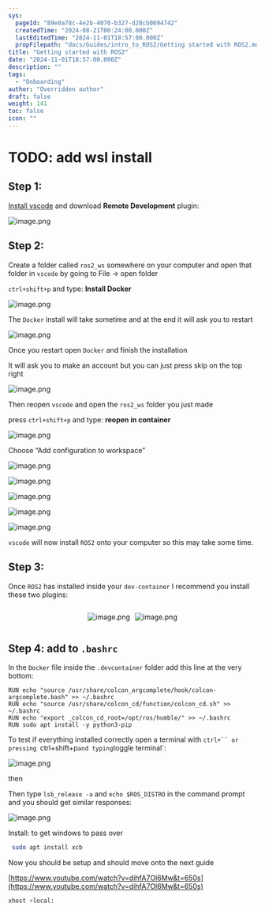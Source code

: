 ```yaml
---
sys:
  pageId: "89e0a78c-4e2b-4070-b327-d28cb0694742"
  createdTime: "2024-08-21T00:24:00.000Z"
  lastEditedTime: "2024-11-01T18:57:00.000Z"
  propFilepath: "docs/Guides/intro_to_ROS2/Getting started with ROS2.md"
title: "Getting started with ROS2"
date: "2024-11-01T18:57:00.000Z"
description: ""
tags:
  - "Onboarding"
author: "Overridden author"
draft: false
weight: 141
toc: false
icon: ""
---
```


# TODO: add wsl install

## Step 1:

[Install vscode](https://code.visualstudio.com/download) and download **Remote Development** plugin:

![image.png](https://prod-files-secure.s3.us-west-2.amazonaws.com/d518164a-d88e-44d1-a4ee-3adb3bd8bce0/efb52993-1881-4a40-b95e-6f020334f022/image.png?X-Amz-Algorithm=AWS4-HMAC-SHA256&X-Amz-Content-Sha256=UNSIGNED-PAYLOAD&X-Amz-Credential=ASIAZI2LB4667LB4RC5D%2F20250215%2Fus-west-2%2Fs3%2Faws4_request&X-Amz-Date=20250215T170157Z&X-Amz-Expires=3600&X-Amz-Security-Token=IQoJb3JpZ2luX2VjEB8aCXVzLXdlc3QtMiJHMEUCIHnN%2FpZGS4bIgi7Y6p%2FOeyS2kVFAZajNcaWjMijU9EJmAiEAvoF4fj7rFV7syAgdp0hYDp5LKucHzf%2BWQurYTV84YC8q%2FwMIRxAAGgw2Mzc0MjMxODM4MDUiDH7bs4ATX7oGrhfS5SrcA1b6lMZnWPdATTCEhxgP2sDeyZltmEb3cEzZmUTwCoPmqL%2B6%2BGhrpaCkZAO8OBiJQ3qUwaQQuZCt9hvP%2Bd14tktTWFnoVz5wAt6auhUkhfKWGXreIRL43adZQj%2B0R0ERfVb0tyC02xg%2FZ0ZBfJp0Z%2Frn9efLxm6zAiMp4aL9dlWbXbNztxf%2B0%2BPnYwUUliFLmwX55VOQhI4fGpsUNSCP5w%2BHTX1ZfwtJgKYYoJq%2BmivMai%2Bope37ok8LAaTbV7iXHWq8laFmXWla0MvjHpNbwoYGWqW40Z%2FPpNnwxPSZRw1Ri8uAdVqukVgIPRvSYqwJFA4JlQAv5enazdGH8uFK6QGwYGKjS1M4S25mkls%2B%2BvRMKGwvxPLus06L2M3PfCF2YsL39bwkix63CsqMlsUz5Rr3UcGAMBSDMAd1RsgHkzO9z9Bs4gOODoTw1%2FD25NPA2k%2Fi7NmdeqZUpdfHClE7v9uRj9GcPSlWyjIVBldNcwAtqcAR7hRan%2B8zvPDJb37bBunULKsJGm88ZuXiVQPqldWzagrSxkKgcBo1T2WLQKNcd6jyHrVu4Jy%2BPQ7KHvnd%2FK3ALhZm6jWRR2ccdtCRgIH4dNXx7p4PgoKl2gAL0IbZZmHWWBuzWLe5GsHvMPDFwr0GOqUB5h%2FZ92NQqw9QzMkYaDlQJ3f2D5vqlmYiDIB1yGOmSO3e%2Fed8%2BWJW3nhgEpFfiDiTeL1wEF8M8J1QbRTxcx6ta458znBUeIvMl%2FCYz7x1FOklGgUZ0AdC%2Fz8zsD59oUng3E2g3xysHjlIQajoG6rkXCe313AMbDKmm%2BFOJDvHhH2AYDwKruOkBk1Y%2FxfRRCA%2Fc7rmvsfA2wAwvFvHPhglML0P4lgz&X-Amz-Signature=9dd865613b1d480894287a828975a40c07d01ddce5710acc61a9da5147d31ed0&X-Amz-SignedHeaders=host&x-id=GetObject)

## Step 2:

Create a folder called `ros2_ws` somewhere on your computer and open that folder in `vscode` by going to File → open folder 

`ctrl+shift+p` and type: **Install Docker**

![image.png](https://prod-files-secure.s3.us-west-2.amazonaws.com/d518164a-d88e-44d1-a4ee-3adb3bd8bce0/2269dc0e-1cd5-47ff-bceb-c04ad9b2eab0/image.png?X-Amz-Algorithm=AWS4-HMAC-SHA256&X-Amz-Content-Sha256=UNSIGNED-PAYLOAD&X-Amz-Credential=ASIAZI2LB4667LB4RC5D%2F20250215%2Fus-west-2%2Fs3%2Faws4_request&X-Amz-Date=20250215T170157Z&X-Amz-Expires=3600&X-Amz-Security-Token=IQoJb3JpZ2luX2VjEB8aCXVzLXdlc3QtMiJHMEUCIHnN%2FpZGS4bIgi7Y6p%2FOeyS2kVFAZajNcaWjMijU9EJmAiEAvoF4fj7rFV7syAgdp0hYDp5LKucHzf%2BWQurYTV84YC8q%2FwMIRxAAGgw2Mzc0MjMxODM4MDUiDH7bs4ATX7oGrhfS5SrcA1b6lMZnWPdATTCEhxgP2sDeyZltmEb3cEzZmUTwCoPmqL%2B6%2BGhrpaCkZAO8OBiJQ3qUwaQQuZCt9hvP%2Bd14tktTWFnoVz5wAt6auhUkhfKWGXreIRL43adZQj%2B0R0ERfVb0tyC02xg%2FZ0ZBfJp0Z%2Frn9efLxm6zAiMp4aL9dlWbXbNztxf%2B0%2BPnYwUUliFLmwX55VOQhI4fGpsUNSCP5w%2BHTX1ZfwtJgKYYoJq%2BmivMai%2Bope37ok8LAaTbV7iXHWq8laFmXWla0MvjHpNbwoYGWqW40Z%2FPpNnwxPSZRw1Ri8uAdVqukVgIPRvSYqwJFA4JlQAv5enazdGH8uFK6QGwYGKjS1M4S25mkls%2B%2BvRMKGwvxPLus06L2M3PfCF2YsL39bwkix63CsqMlsUz5Rr3UcGAMBSDMAd1RsgHkzO9z9Bs4gOODoTw1%2FD25NPA2k%2Fi7NmdeqZUpdfHClE7v9uRj9GcPSlWyjIVBldNcwAtqcAR7hRan%2B8zvPDJb37bBunULKsJGm88ZuXiVQPqldWzagrSxkKgcBo1T2WLQKNcd6jyHrVu4Jy%2BPQ7KHvnd%2FK3ALhZm6jWRR2ccdtCRgIH4dNXx7p4PgoKl2gAL0IbZZmHWWBuzWLe5GsHvMPDFwr0GOqUB5h%2FZ92NQqw9QzMkYaDlQJ3f2D5vqlmYiDIB1yGOmSO3e%2Fed8%2BWJW3nhgEpFfiDiTeL1wEF8M8J1QbRTxcx6ta458znBUeIvMl%2FCYz7x1FOklGgUZ0AdC%2Fz8zsD59oUng3E2g3xysHjlIQajoG6rkXCe313AMbDKmm%2BFOJDvHhH2AYDwKruOkBk1Y%2FxfRRCA%2Fc7rmvsfA2wAwvFvHPhglML0P4lgz&X-Amz-Signature=d5ffd8b15dae1d552eb0626758135467af4469e1d9d40db212453b1284a928aa&X-Amz-SignedHeaders=host&x-id=GetObject)

The `Docker` install will take sometime and at the end it will ask you to restart

![image.png](https://prod-files-secure.s3.us-west-2.amazonaws.com/d518164a-d88e-44d1-a4ee-3adb3bd8bce0/ed233f78-be33-4b1f-b89c-9c346c0e961e/image.png?X-Amz-Algorithm=AWS4-HMAC-SHA256&X-Amz-Content-Sha256=UNSIGNED-PAYLOAD&X-Amz-Credential=ASIAZI2LB4667LB4RC5D%2F20250215%2Fus-west-2%2Fs3%2Faws4_request&X-Amz-Date=20250215T170157Z&X-Amz-Expires=3600&X-Amz-Security-Token=IQoJb3JpZ2luX2VjEB8aCXVzLXdlc3QtMiJHMEUCIHnN%2FpZGS4bIgi7Y6p%2FOeyS2kVFAZajNcaWjMijU9EJmAiEAvoF4fj7rFV7syAgdp0hYDp5LKucHzf%2BWQurYTV84YC8q%2FwMIRxAAGgw2Mzc0MjMxODM4MDUiDH7bs4ATX7oGrhfS5SrcA1b6lMZnWPdATTCEhxgP2sDeyZltmEb3cEzZmUTwCoPmqL%2B6%2BGhrpaCkZAO8OBiJQ3qUwaQQuZCt9hvP%2Bd14tktTWFnoVz5wAt6auhUkhfKWGXreIRL43adZQj%2B0R0ERfVb0tyC02xg%2FZ0ZBfJp0Z%2Frn9efLxm6zAiMp4aL9dlWbXbNztxf%2B0%2BPnYwUUliFLmwX55VOQhI4fGpsUNSCP5w%2BHTX1ZfwtJgKYYoJq%2BmivMai%2Bope37ok8LAaTbV7iXHWq8laFmXWla0MvjHpNbwoYGWqW40Z%2FPpNnwxPSZRw1Ri8uAdVqukVgIPRvSYqwJFA4JlQAv5enazdGH8uFK6QGwYGKjS1M4S25mkls%2B%2BvRMKGwvxPLus06L2M3PfCF2YsL39bwkix63CsqMlsUz5Rr3UcGAMBSDMAd1RsgHkzO9z9Bs4gOODoTw1%2FD25NPA2k%2Fi7NmdeqZUpdfHClE7v9uRj9GcPSlWyjIVBldNcwAtqcAR7hRan%2B8zvPDJb37bBunULKsJGm88ZuXiVQPqldWzagrSxkKgcBo1T2WLQKNcd6jyHrVu4Jy%2BPQ7KHvnd%2FK3ALhZm6jWRR2ccdtCRgIH4dNXx7p4PgoKl2gAL0IbZZmHWWBuzWLe5GsHvMPDFwr0GOqUB5h%2FZ92NQqw9QzMkYaDlQJ3f2D5vqlmYiDIB1yGOmSO3e%2Fed8%2BWJW3nhgEpFfiDiTeL1wEF8M8J1QbRTxcx6ta458znBUeIvMl%2FCYz7x1FOklGgUZ0AdC%2Fz8zsD59oUng3E2g3xysHjlIQajoG6rkXCe313AMbDKmm%2BFOJDvHhH2AYDwKruOkBk1Y%2FxfRRCA%2Fc7rmvsfA2wAwvFvHPhglML0P4lgz&X-Amz-Signature=d3edc9ddcd460788e85b4f5153607e54ca21bc1fedbd91d33b63b0a3ce27a6a5&X-Amz-SignedHeaders=host&x-id=GetObject)

Once you restart open `Docker` and finish the installation

It will ask you to make an account but you can just press skip on the top right

![image.png](https://prod-files-secure.s3.us-west-2.amazonaws.com/d518164a-d88e-44d1-a4ee-3adb3bd8bce0/21010ad9-1659-4fd9-9f59-9932a09b2a3d/image.png?X-Amz-Algorithm=AWS4-HMAC-SHA256&X-Amz-Content-Sha256=UNSIGNED-PAYLOAD&X-Amz-Credential=ASIAZI2LB4667LB4RC5D%2F20250215%2Fus-west-2%2Fs3%2Faws4_request&X-Amz-Date=20250215T170157Z&X-Amz-Expires=3600&X-Amz-Security-Token=IQoJb3JpZ2luX2VjEB8aCXVzLXdlc3QtMiJHMEUCIHnN%2FpZGS4bIgi7Y6p%2FOeyS2kVFAZajNcaWjMijU9EJmAiEAvoF4fj7rFV7syAgdp0hYDp5LKucHzf%2BWQurYTV84YC8q%2FwMIRxAAGgw2Mzc0MjMxODM4MDUiDH7bs4ATX7oGrhfS5SrcA1b6lMZnWPdATTCEhxgP2sDeyZltmEb3cEzZmUTwCoPmqL%2B6%2BGhrpaCkZAO8OBiJQ3qUwaQQuZCt9hvP%2Bd14tktTWFnoVz5wAt6auhUkhfKWGXreIRL43adZQj%2B0R0ERfVb0tyC02xg%2FZ0ZBfJp0Z%2Frn9efLxm6zAiMp4aL9dlWbXbNztxf%2B0%2BPnYwUUliFLmwX55VOQhI4fGpsUNSCP5w%2BHTX1ZfwtJgKYYoJq%2BmivMai%2Bope37ok8LAaTbV7iXHWq8laFmXWla0MvjHpNbwoYGWqW40Z%2FPpNnwxPSZRw1Ri8uAdVqukVgIPRvSYqwJFA4JlQAv5enazdGH8uFK6QGwYGKjS1M4S25mkls%2B%2BvRMKGwvxPLus06L2M3PfCF2YsL39bwkix63CsqMlsUz5Rr3UcGAMBSDMAd1RsgHkzO9z9Bs4gOODoTw1%2FD25NPA2k%2Fi7NmdeqZUpdfHClE7v9uRj9GcPSlWyjIVBldNcwAtqcAR7hRan%2B8zvPDJb37bBunULKsJGm88ZuXiVQPqldWzagrSxkKgcBo1T2WLQKNcd6jyHrVu4Jy%2BPQ7KHvnd%2FK3ALhZm6jWRR2ccdtCRgIH4dNXx7p4PgoKl2gAL0IbZZmHWWBuzWLe5GsHvMPDFwr0GOqUB5h%2FZ92NQqw9QzMkYaDlQJ3f2D5vqlmYiDIB1yGOmSO3e%2Fed8%2BWJW3nhgEpFfiDiTeL1wEF8M8J1QbRTxcx6ta458znBUeIvMl%2FCYz7x1FOklGgUZ0AdC%2Fz8zsD59oUng3E2g3xysHjlIQajoG6rkXCe313AMbDKmm%2BFOJDvHhH2AYDwKruOkBk1Y%2FxfRRCA%2Fc7rmvsfA2wAwvFvHPhglML0P4lgz&X-Amz-Signature=cbb1a906e073690e6b4792aa2e0e66d20e5f9bf33c3f9a4d85b26e79a5c15fd2&X-Amz-SignedHeaders=host&x-id=GetObject)

Then reopen `vscode` and open the `ros2_ws` folder you just made

press `ctrl+shift+p` and type: **reopen in container**

![image.png](https://prod-files-secure.s3.us-west-2.amazonaws.com/d518164a-d88e-44d1-a4ee-3adb3bd8bce0/4e93b8c2-41ad-488c-8095-c74205196118/image.png?X-Amz-Algorithm=AWS4-HMAC-SHA256&X-Amz-Content-Sha256=UNSIGNED-PAYLOAD&X-Amz-Credential=ASIAZI2LB4667LB4RC5D%2F20250215%2Fus-west-2%2Fs3%2Faws4_request&X-Amz-Date=20250215T170157Z&X-Amz-Expires=3600&X-Amz-Security-Token=IQoJb3JpZ2luX2VjEB8aCXVzLXdlc3QtMiJHMEUCIHnN%2FpZGS4bIgi7Y6p%2FOeyS2kVFAZajNcaWjMijU9EJmAiEAvoF4fj7rFV7syAgdp0hYDp5LKucHzf%2BWQurYTV84YC8q%2FwMIRxAAGgw2Mzc0MjMxODM4MDUiDH7bs4ATX7oGrhfS5SrcA1b6lMZnWPdATTCEhxgP2sDeyZltmEb3cEzZmUTwCoPmqL%2B6%2BGhrpaCkZAO8OBiJQ3qUwaQQuZCt9hvP%2Bd14tktTWFnoVz5wAt6auhUkhfKWGXreIRL43adZQj%2B0R0ERfVb0tyC02xg%2FZ0ZBfJp0Z%2Frn9efLxm6zAiMp4aL9dlWbXbNztxf%2B0%2BPnYwUUliFLmwX55VOQhI4fGpsUNSCP5w%2BHTX1ZfwtJgKYYoJq%2BmivMai%2Bope37ok8LAaTbV7iXHWq8laFmXWla0MvjHpNbwoYGWqW40Z%2FPpNnwxPSZRw1Ri8uAdVqukVgIPRvSYqwJFA4JlQAv5enazdGH8uFK6QGwYGKjS1M4S25mkls%2B%2BvRMKGwvxPLus06L2M3PfCF2YsL39bwkix63CsqMlsUz5Rr3UcGAMBSDMAd1RsgHkzO9z9Bs4gOODoTw1%2FD25NPA2k%2Fi7NmdeqZUpdfHClE7v9uRj9GcPSlWyjIVBldNcwAtqcAR7hRan%2B8zvPDJb37bBunULKsJGm88ZuXiVQPqldWzagrSxkKgcBo1T2WLQKNcd6jyHrVu4Jy%2BPQ7KHvnd%2FK3ALhZm6jWRR2ccdtCRgIH4dNXx7p4PgoKl2gAL0IbZZmHWWBuzWLe5GsHvMPDFwr0GOqUB5h%2FZ92NQqw9QzMkYaDlQJ3f2D5vqlmYiDIB1yGOmSO3e%2Fed8%2BWJW3nhgEpFfiDiTeL1wEF8M8J1QbRTxcx6ta458znBUeIvMl%2FCYz7x1FOklGgUZ0AdC%2Fz8zsD59oUng3E2g3xysHjlIQajoG6rkXCe313AMbDKmm%2BFOJDvHhH2AYDwKruOkBk1Y%2FxfRRCA%2Fc7rmvsfA2wAwvFvHPhglML0P4lgz&X-Amz-Signature=9bc6711ccc57c879d99d644937c968f20c04aa2d8fb948e0c31c3d0f83062604&X-Amz-SignedHeaders=host&x-id=GetObject)

Choose “Add configuration to workspace”

![image.png](https://prod-files-secure.s3.us-west-2.amazonaws.com/d518164a-d88e-44d1-a4ee-3adb3bd8bce0/9560b282-5060-4989-ba37-97e7b2c22476/image.png?X-Amz-Algorithm=AWS4-HMAC-SHA256&X-Amz-Content-Sha256=UNSIGNED-PAYLOAD&X-Amz-Credential=ASIAZI2LB4667LB4RC5D%2F20250215%2Fus-west-2%2Fs3%2Faws4_request&X-Amz-Date=20250215T170157Z&X-Amz-Expires=3600&X-Amz-Security-Token=IQoJb3JpZ2luX2VjEB8aCXVzLXdlc3QtMiJHMEUCIHnN%2FpZGS4bIgi7Y6p%2FOeyS2kVFAZajNcaWjMijU9EJmAiEAvoF4fj7rFV7syAgdp0hYDp5LKucHzf%2BWQurYTV84YC8q%2FwMIRxAAGgw2Mzc0MjMxODM4MDUiDH7bs4ATX7oGrhfS5SrcA1b6lMZnWPdATTCEhxgP2sDeyZltmEb3cEzZmUTwCoPmqL%2B6%2BGhrpaCkZAO8OBiJQ3qUwaQQuZCt9hvP%2Bd14tktTWFnoVz5wAt6auhUkhfKWGXreIRL43adZQj%2B0R0ERfVb0tyC02xg%2FZ0ZBfJp0Z%2Frn9efLxm6zAiMp4aL9dlWbXbNztxf%2B0%2BPnYwUUliFLmwX55VOQhI4fGpsUNSCP5w%2BHTX1ZfwtJgKYYoJq%2BmivMai%2Bope37ok8LAaTbV7iXHWq8laFmXWla0MvjHpNbwoYGWqW40Z%2FPpNnwxPSZRw1Ri8uAdVqukVgIPRvSYqwJFA4JlQAv5enazdGH8uFK6QGwYGKjS1M4S25mkls%2B%2BvRMKGwvxPLus06L2M3PfCF2YsL39bwkix63CsqMlsUz5Rr3UcGAMBSDMAd1RsgHkzO9z9Bs4gOODoTw1%2FD25NPA2k%2Fi7NmdeqZUpdfHClE7v9uRj9GcPSlWyjIVBldNcwAtqcAR7hRan%2B8zvPDJb37bBunULKsJGm88ZuXiVQPqldWzagrSxkKgcBo1T2WLQKNcd6jyHrVu4Jy%2BPQ7KHvnd%2FK3ALhZm6jWRR2ccdtCRgIH4dNXx7p4PgoKl2gAL0IbZZmHWWBuzWLe5GsHvMPDFwr0GOqUB5h%2FZ92NQqw9QzMkYaDlQJ3f2D5vqlmYiDIB1yGOmSO3e%2Fed8%2BWJW3nhgEpFfiDiTeL1wEF8M8J1QbRTxcx6ta458znBUeIvMl%2FCYz7x1FOklGgUZ0AdC%2Fz8zsD59oUng3E2g3xysHjlIQajoG6rkXCe313AMbDKmm%2BFOJDvHhH2AYDwKruOkBk1Y%2FxfRRCA%2Fc7rmvsfA2wAwvFvHPhglML0P4lgz&X-Amz-Signature=6fca6e69b3c37d61b4911939be5df53167ce4854bd981c6b9fc03b8aed9b2652&X-Amz-SignedHeaders=host&x-id=GetObject)

![image.png](https://prod-files-secure.s3.us-west-2.amazonaws.com/d518164a-d88e-44d1-a4ee-3adb3bd8bce0/2ee63f81-886b-48e8-a553-dc6e5eac99e4/image.png?X-Amz-Algorithm=AWS4-HMAC-SHA256&X-Amz-Content-Sha256=UNSIGNED-PAYLOAD&X-Amz-Credential=ASIAZI2LB4667LB4RC5D%2F20250215%2Fus-west-2%2Fs3%2Faws4_request&X-Amz-Date=20250215T170157Z&X-Amz-Expires=3600&X-Amz-Security-Token=IQoJb3JpZ2luX2VjEB8aCXVzLXdlc3QtMiJHMEUCIHnN%2FpZGS4bIgi7Y6p%2FOeyS2kVFAZajNcaWjMijU9EJmAiEAvoF4fj7rFV7syAgdp0hYDp5LKucHzf%2BWQurYTV84YC8q%2FwMIRxAAGgw2Mzc0MjMxODM4MDUiDH7bs4ATX7oGrhfS5SrcA1b6lMZnWPdATTCEhxgP2sDeyZltmEb3cEzZmUTwCoPmqL%2B6%2BGhrpaCkZAO8OBiJQ3qUwaQQuZCt9hvP%2Bd14tktTWFnoVz5wAt6auhUkhfKWGXreIRL43adZQj%2B0R0ERfVb0tyC02xg%2FZ0ZBfJp0Z%2Frn9efLxm6zAiMp4aL9dlWbXbNztxf%2B0%2BPnYwUUliFLmwX55VOQhI4fGpsUNSCP5w%2BHTX1ZfwtJgKYYoJq%2BmivMai%2Bope37ok8LAaTbV7iXHWq8laFmXWla0MvjHpNbwoYGWqW40Z%2FPpNnwxPSZRw1Ri8uAdVqukVgIPRvSYqwJFA4JlQAv5enazdGH8uFK6QGwYGKjS1M4S25mkls%2B%2BvRMKGwvxPLus06L2M3PfCF2YsL39bwkix63CsqMlsUz5Rr3UcGAMBSDMAd1RsgHkzO9z9Bs4gOODoTw1%2FD25NPA2k%2Fi7NmdeqZUpdfHClE7v9uRj9GcPSlWyjIVBldNcwAtqcAR7hRan%2B8zvPDJb37bBunULKsJGm88ZuXiVQPqldWzagrSxkKgcBo1T2WLQKNcd6jyHrVu4Jy%2BPQ7KHvnd%2FK3ALhZm6jWRR2ccdtCRgIH4dNXx7p4PgoKl2gAL0IbZZmHWWBuzWLe5GsHvMPDFwr0GOqUB5h%2FZ92NQqw9QzMkYaDlQJ3f2D5vqlmYiDIB1yGOmSO3e%2Fed8%2BWJW3nhgEpFfiDiTeL1wEF8M8J1QbRTxcx6ta458znBUeIvMl%2FCYz7x1FOklGgUZ0AdC%2Fz8zsD59oUng3E2g3xysHjlIQajoG6rkXCe313AMbDKmm%2BFOJDvHhH2AYDwKruOkBk1Y%2FxfRRCA%2Fc7rmvsfA2wAwvFvHPhglML0P4lgz&X-Amz-Signature=f13e2f651ac646ea60437d0469a20f9994f17bb79a91fe96f8251c15ee8399ae&X-Amz-SignedHeaders=host&x-id=GetObject)

![image.png](https://prod-files-secure.s3.us-west-2.amazonaws.com/d518164a-d88e-44d1-a4ee-3adb3bd8bce0/ae1580b2-b048-407e-aed9-b584224a7a04/image.png?X-Amz-Algorithm=AWS4-HMAC-SHA256&X-Amz-Content-Sha256=UNSIGNED-PAYLOAD&X-Amz-Credential=ASIAZI2LB4667LB4RC5D%2F20250215%2Fus-west-2%2Fs3%2Faws4_request&X-Amz-Date=20250215T170157Z&X-Amz-Expires=3600&X-Amz-Security-Token=IQoJb3JpZ2luX2VjEB8aCXVzLXdlc3QtMiJHMEUCIHnN%2FpZGS4bIgi7Y6p%2FOeyS2kVFAZajNcaWjMijU9EJmAiEAvoF4fj7rFV7syAgdp0hYDp5LKucHzf%2BWQurYTV84YC8q%2FwMIRxAAGgw2Mzc0MjMxODM4MDUiDH7bs4ATX7oGrhfS5SrcA1b6lMZnWPdATTCEhxgP2sDeyZltmEb3cEzZmUTwCoPmqL%2B6%2BGhrpaCkZAO8OBiJQ3qUwaQQuZCt9hvP%2Bd14tktTWFnoVz5wAt6auhUkhfKWGXreIRL43adZQj%2B0R0ERfVb0tyC02xg%2FZ0ZBfJp0Z%2Frn9efLxm6zAiMp4aL9dlWbXbNztxf%2B0%2BPnYwUUliFLmwX55VOQhI4fGpsUNSCP5w%2BHTX1ZfwtJgKYYoJq%2BmivMai%2Bope37ok8LAaTbV7iXHWq8laFmXWla0MvjHpNbwoYGWqW40Z%2FPpNnwxPSZRw1Ri8uAdVqukVgIPRvSYqwJFA4JlQAv5enazdGH8uFK6QGwYGKjS1M4S25mkls%2B%2BvRMKGwvxPLus06L2M3PfCF2YsL39bwkix63CsqMlsUz5Rr3UcGAMBSDMAd1RsgHkzO9z9Bs4gOODoTw1%2FD25NPA2k%2Fi7NmdeqZUpdfHClE7v9uRj9GcPSlWyjIVBldNcwAtqcAR7hRan%2B8zvPDJb37bBunULKsJGm88ZuXiVQPqldWzagrSxkKgcBo1T2WLQKNcd6jyHrVu4Jy%2BPQ7KHvnd%2FK3ALhZm6jWRR2ccdtCRgIH4dNXx7p4PgoKl2gAL0IbZZmHWWBuzWLe5GsHvMPDFwr0GOqUB5h%2FZ92NQqw9QzMkYaDlQJ3f2D5vqlmYiDIB1yGOmSO3e%2Fed8%2BWJW3nhgEpFfiDiTeL1wEF8M8J1QbRTxcx6ta458znBUeIvMl%2FCYz7x1FOklGgUZ0AdC%2Fz8zsD59oUng3E2g3xysHjlIQajoG6rkXCe313AMbDKmm%2BFOJDvHhH2AYDwKruOkBk1Y%2FxfRRCA%2Fc7rmvsfA2wAwvFvHPhglML0P4lgz&X-Amz-Signature=5eaebd9e05b66b541917275082dc1a3c1267e7bfacf5f7269171f8e32284e02e&X-Amz-SignedHeaders=host&x-id=GetObject)

![image.png](https://prod-files-secure.s3.us-west-2.amazonaws.com/d518164a-d88e-44d1-a4ee-3adb3bd8bce0/53255b28-f75e-430f-b9e3-c0ac8577e42b/image.png?X-Amz-Algorithm=AWS4-HMAC-SHA256&X-Amz-Content-Sha256=UNSIGNED-PAYLOAD&X-Amz-Credential=ASIAZI2LB4667LB4RC5D%2F20250215%2Fus-west-2%2Fs3%2Faws4_request&X-Amz-Date=20250215T170157Z&X-Amz-Expires=3600&X-Amz-Security-Token=IQoJb3JpZ2luX2VjEB8aCXVzLXdlc3QtMiJHMEUCIHnN%2FpZGS4bIgi7Y6p%2FOeyS2kVFAZajNcaWjMijU9EJmAiEAvoF4fj7rFV7syAgdp0hYDp5LKucHzf%2BWQurYTV84YC8q%2FwMIRxAAGgw2Mzc0MjMxODM4MDUiDH7bs4ATX7oGrhfS5SrcA1b6lMZnWPdATTCEhxgP2sDeyZltmEb3cEzZmUTwCoPmqL%2B6%2BGhrpaCkZAO8OBiJQ3qUwaQQuZCt9hvP%2Bd14tktTWFnoVz5wAt6auhUkhfKWGXreIRL43adZQj%2B0R0ERfVb0tyC02xg%2FZ0ZBfJp0Z%2Frn9efLxm6zAiMp4aL9dlWbXbNztxf%2B0%2BPnYwUUliFLmwX55VOQhI4fGpsUNSCP5w%2BHTX1ZfwtJgKYYoJq%2BmivMai%2Bope37ok8LAaTbV7iXHWq8laFmXWla0MvjHpNbwoYGWqW40Z%2FPpNnwxPSZRw1Ri8uAdVqukVgIPRvSYqwJFA4JlQAv5enazdGH8uFK6QGwYGKjS1M4S25mkls%2B%2BvRMKGwvxPLus06L2M3PfCF2YsL39bwkix63CsqMlsUz5Rr3UcGAMBSDMAd1RsgHkzO9z9Bs4gOODoTw1%2FD25NPA2k%2Fi7NmdeqZUpdfHClE7v9uRj9GcPSlWyjIVBldNcwAtqcAR7hRan%2B8zvPDJb37bBunULKsJGm88ZuXiVQPqldWzagrSxkKgcBo1T2WLQKNcd6jyHrVu4Jy%2BPQ7KHvnd%2FK3ALhZm6jWRR2ccdtCRgIH4dNXx7p4PgoKl2gAL0IbZZmHWWBuzWLe5GsHvMPDFwr0GOqUB5h%2FZ92NQqw9QzMkYaDlQJ3f2D5vqlmYiDIB1yGOmSO3e%2Fed8%2BWJW3nhgEpFfiDiTeL1wEF8M8J1QbRTxcx6ta458znBUeIvMl%2FCYz7x1FOklGgUZ0AdC%2Fz8zsD59oUng3E2g3xysHjlIQajoG6rkXCe313AMbDKmm%2BFOJDvHhH2AYDwKruOkBk1Y%2FxfRRCA%2Fc7rmvsfA2wAwvFvHPhglML0P4lgz&X-Amz-Signature=cb5c1476a29b702fb13d4af5868a4fc13d954be3198e49ecacf70cf305767f44&X-Amz-SignedHeaders=host&x-id=GetObject)

![image.png](https://prod-files-secure.s3.us-west-2.amazonaws.com/d518164a-d88e-44d1-a4ee-3adb3bd8bce0/7c562767-5af9-4ffb-97d1-327bcdf4ee00/image.png?X-Amz-Algorithm=AWS4-HMAC-SHA256&X-Amz-Content-Sha256=UNSIGNED-PAYLOAD&X-Amz-Credential=ASIAZI2LB4667LB4RC5D%2F20250215%2Fus-west-2%2Fs3%2Faws4_request&X-Amz-Date=20250215T170157Z&X-Amz-Expires=3600&X-Amz-Security-Token=IQoJb3JpZ2luX2VjEB8aCXVzLXdlc3QtMiJHMEUCIHnN%2FpZGS4bIgi7Y6p%2FOeyS2kVFAZajNcaWjMijU9EJmAiEAvoF4fj7rFV7syAgdp0hYDp5LKucHzf%2BWQurYTV84YC8q%2FwMIRxAAGgw2Mzc0MjMxODM4MDUiDH7bs4ATX7oGrhfS5SrcA1b6lMZnWPdATTCEhxgP2sDeyZltmEb3cEzZmUTwCoPmqL%2B6%2BGhrpaCkZAO8OBiJQ3qUwaQQuZCt9hvP%2Bd14tktTWFnoVz5wAt6auhUkhfKWGXreIRL43adZQj%2B0R0ERfVb0tyC02xg%2FZ0ZBfJp0Z%2Frn9efLxm6zAiMp4aL9dlWbXbNztxf%2B0%2BPnYwUUliFLmwX55VOQhI4fGpsUNSCP5w%2BHTX1ZfwtJgKYYoJq%2BmivMai%2Bope37ok8LAaTbV7iXHWq8laFmXWla0MvjHpNbwoYGWqW40Z%2FPpNnwxPSZRw1Ri8uAdVqukVgIPRvSYqwJFA4JlQAv5enazdGH8uFK6QGwYGKjS1M4S25mkls%2B%2BvRMKGwvxPLus06L2M3PfCF2YsL39bwkix63CsqMlsUz5Rr3UcGAMBSDMAd1RsgHkzO9z9Bs4gOODoTw1%2FD25NPA2k%2Fi7NmdeqZUpdfHClE7v9uRj9GcPSlWyjIVBldNcwAtqcAR7hRan%2B8zvPDJb37bBunULKsJGm88ZuXiVQPqldWzagrSxkKgcBo1T2WLQKNcd6jyHrVu4Jy%2BPQ7KHvnd%2FK3ALhZm6jWRR2ccdtCRgIH4dNXx7p4PgoKl2gAL0IbZZmHWWBuzWLe5GsHvMPDFwr0GOqUB5h%2FZ92NQqw9QzMkYaDlQJ3f2D5vqlmYiDIB1yGOmSO3e%2Fed8%2BWJW3nhgEpFfiDiTeL1wEF8M8J1QbRTxcx6ta458znBUeIvMl%2FCYz7x1FOklGgUZ0AdC%2Fz8zsD59oUng3E2g3xysHjlIQajoG6rkXCe313AMbDKmm%2BFOJDvHhH2AYDwKruOkBk1Y%2FxfRRCA%2Fc7rmvsfA2wAwvFvHPhglML0P4lgz&X-Amz-Signature=61be4dad5720c2d33cbc3cf1e35ed40c71cbcf2356ef722ce212c31ba3e24c46&X-Amz-SignedHeaders=host&x-id=GetObject)

`vscode` will now install `ROS2` onto your computer so this may take some time.

## Step 3:

Once `ROS2` has installed inside your `dev-container` I recommend you install these two plugins:

<div style="display: flex;flex-direction: row; column-gap:10px; max-width: 630px;justify-content: center;">
<div>

![image.png](https://prod-files-secure.s3.us-west-2.amazonaws.com/d518164a-d88e-44d1-a4ee-3adb3bd8bce0/3fc3d550-5a54-4ba1-ba6b-faa01cdb7369/image.png?X-Amz-Algorithm=AWS4-HMAC-SHA256&X-Amz-Content-Sha256=UNSIGNED-PAYLOAD&X-Amz-Credential=ASIAZI2LB466SN42WIBQ%2F20250215%2Fus-west-2%2Fs3%2Faws4_request&X-Amz-Date=20250215T170159Z&X-Amz-Expires=3600&X-Amz-Security-Token=IQoJb3JpZ2luX2VjEB8aCXVzLXdlc3QtMiJHMEUCIQC6NXUQyknc9C98LNHAQ98cW926w2lhf9BC6wynStBQsAIgfTjWHbqrTpu513xBwkNzRbCIJrM6aJM4LBWq%2FGy4mrIq%2FwMIRxAAGgw2Mzc0MjMxODM4MDUiDOtilc%2FDdR0Z5Y4fDircA0oXvqB1GgPE%2BNfyEb66fDG37J1panL277fVGsxJnLbg7rcOphYXs0TWdxdCiXIy8q5NkR%2Fqys%2FuFLUdf2oiNdDFODTa8JtqJhmZeG9v1iQ%2B1Xn1CJVwZzdVL06LlMZsP1Lc%2FDh6StTlvc6PwYVoSxEjvxHfoNnKfn76v4qN2luWalnSUNTFdrN%2BNBrwfD%2FxxAQRBn9L8yMxRg0OFzz2Hl9ltq5Zot7OimkHTOUnHHe%2BtXrzFtglsgJBRf7q25QU47wUFB5NQuWldKXEcqDKTJk7gBTz61vAc%2FK1%2BhbBClqo28uaK%2BCkTWU%2B%2FfOYpbDqNrOHaBe6RdBKLB2IPIBjpe%2FgThKZCmep1Uo00jW0MLbi1dO214aB7m7r%2F%2FRvEMkJz2JKdDziGR5T3qWi9lbjCBNVaBHboCKNelxmJtyYSMPc6fYGQUaCbSwRNlXFQH%2B1nICIWrewiklaVOFOwLpsBiQZRpQH2x6NShNZZFZ6A3PtG1loHfRneNWBVoVaObfSOXYZJ103TUkIz4AuoCANMEwseE7lY2XyvuS4XwMlqjzl5RMQZIZn8zYURdPTkC1Z6iJC0uROmWCU5CMUiAR8a%2BadNB2ygETmxDTlLFOkZ87ZZgEzL2Xsb0RWI8cqMIfGwr0GOqUBzF%2B98esTwzN92EbXU5uqjTVDtlRawtNN1oZiED05fgryD%2FyspdeY0qZaaZPhaBRv9VXTEU3R%2FciaO40dQyBbkfga5BnlYZBQib6IJZjXVENXish6YQdq0eTO9ht0MR%2BvSo%2BjR7WMq%2Fhfw9XWP3uV2slVxUoAze%2F%2FMZgBBqwpYLA1PRftnI1FbJfF8FkqiP2UZEba73qO%2B8OMrZ6QDU59orTw5YiY&X-Amz-Signature=da39fcbca73ba18366dc87ba62bc4c93795dd02a3de54c41e6c2c0c4b9ea5a13&X-Amz-SignedHeaders=host&x-id=GetObject)

</div>
<div>

![image.png](https://prod-files-secure.s3.us-west-2.amazonaws.com/d518164a-d88e-44d1-a4ee-3adb3bd8bce0/d994cc66-13c2-4093-a5a3-f84cf4601a82/image.png?X-Amz-Algorithm=AWS4-HMAC-SHA256&X-Amz-Content-Sha256=UNSIGNED-PAYLOAD&X-Amz-Credential=ASIAZI2LB4665DXO3SJR%2F20250215%2Fus-west-2%2Fs3%2Faws4_request&X-Amz-Date=20250215T170159Z&X-Amz-Expires=3600&X-Amz-Security-Token=IQoJb3JpZ2luX2VjEB8aCXVzLXdlc3QtMiJHMEUCIQCBfnTnkpvxmBb6JKYGnhEPLz9oVsYrVHIAMwpLo17QQgIgY87deh7A1xNXImo9RWSFFqPbLEwsMXMZC%2BQafPXN0%2FEq%2FwMIRxAAGgw2Mzc0MjMxODM4MDUiDCuTiqPUQ1WlEgWiAircA31Oe3r4Yl2mIBzEK5eBzmagLJ%2BqfpSyA%2F3k3ILvVvd4Z0rd34RsTpn5tjPC0hBjXcxcgAoqdLrS19rVoUAlvPNz3r4kK%2FntF0BSchU5DZev04v%2BXhOz3q4rLhQwv10aL2aS9rwMxd0mlOe5FDU%2BU2V3txX7dvKb6OrMsAH%2Bx%2BKuL1FUIDVZEpW4tilyrPgzQLFNy%2BBlwYL1IgKFHWKDL5eG17JY2od0FrE3%2BvHTdiD0nz1C6WhCob5TOiQPBY2oktEuceQmEhDQF49wCLtSt%2Bvtu6xPNwRa7YOPWLWZfVK1W0Bk8O8LLBIROihrhOxtcL6tfA5DYklBLW7zzaJf1X4WHLgwXe0iKQ6hlISYssZbLSyW8tQqnGtUa2Dw41%2BDIDljQirGquAUymurMRuoK%2BICO8iG3vqoZZMUObTSer%2FKRcMlACMitt0wWRJu8ZZAgNKr0ncjyyfMXLNxGilkQlacc79lKchLqSw1jwfqaYSYWhF%2FAgBqTKny%2FyVHK9xSx8x6mole2%2FRe3mt6C9RfCLdAGHHmkLeWRb7oalI2D5PBIdhDfQImIV1c9Vv1JPKbRxFpeG5WPVd%2BYO%2B1xoXzfTYtAHsvCr%2Bp3Ri%2FO7zzRMuCVN7joqLf1vNDNbwuMPLGwr0GOqUBBwOPyrZMpDh5%2Bi%2FjtQQKzN1nbIBShd767gC7Gxp4UI%2B6Z4ePeuAliZqTGuI%2BcqPMv4qg8H0sFNMSL%2BlIQlTWTDlJ37dPC%2BE2QNFP105kqW1GMkj9psmVjE%2B1xXODay6L8%2BrHStP7u3swY57kmsUyCiu3t2INU1x%2BKKJXjaaT7zM7O3k7c2bgdmuE9FUFh5HBVf%2BDm5miRox1SBIX%2FzFeqsA2P2Up&X-Amz-Signature=5eeaa06e30094bb408c7f2fad847c6d10809a51523f309129a90916f3f6bd3cb&X-Amz-SignedHeaders=host&x-id=GetObject)

</div>
</div>

## Step 4: add to `.bashrc`

In the `Docker` file inside the `.devcontainer` folder add this line at the very bottom: 

```docker
RUN echo "source /usr/share/colcon_argcomplete/hook/colcon-argcomplete.bash" >> ~/.bashrc
RUN echo "source /usr/share/colcon_cd/function/colcon_cd.sh" >> ~/.bashrc
RUN echo "export _colcon_cd_root=/opt/ros/humble/" >> ~/.bashrc
RUN sudo apt install -y python3-pip 
```

To test if everything installed correctly open a terminal with `ctrl+`` or pressing `ctrl+shift+p` and typing `toggle terminal`:

![image.png](https://prod-files-secure.s3.us-west-2.amazonaws.com/d518164a-d88e-44d1-a4ee-3adb3bd8bce0/6a4943d8-b04e-4c02-9a58-775f3384d1a5/image.png?X-Amz-Algorithm=AWS4-HMAC-SHA256&X-Amz-Content-Sha256=UNSIGNED-PAYLOAD&X-Amz-Credential=ASIAZI2LB4667LB4RC5D%2F20250215%2Fus-west-2%2Fs3%2Faws4_request&X-Amz-Date=20250215T170157Z&X-Amz-Expires=3600&X-Amz-Security-Token=IQoJb3JpZ2luX2VjEB8aCXVzLXdlc3QtMiJHMEUCIHnN%2FpZGS4bIgi7Y6p%2FOeyS2kVFAZajNcaWjMijU9EJmAiEAvoF4fj7rFV7syAgdp0hYDp5LKucHzf%2BWQurYTV84YC8q%2FwMIRxAAGgw2Mzc0MjMxODM4MDUiDH7bs4ATX7oGrhfS5SrcA1b6lMZnWPdATTCEhxgP2sDeyZltmEb3cEzZmUTwCoPmqL%2B6%2BGhrpaCkZAO8OBiJQ3qUwaQQuZCt9hvP%2Bd14tktTWFnoVz5wAt6auhUkhfKWGXreIRL43adZQj%2B0R0ERfVb0tyC02xg%2FZ0ZBfJp0Z%2Frn9efLxm6zAiMp4aL9dlWbXbNztxf%2B0%2BPnYwUUliFLmwX55VOQhI4fGpsUNSCP5w%2BHTX1ZfwtJgKYYoJq%2BmivMai%2Bope37ok8LAaTbV7iXHWq8laFmXWla0MvjHpNbwoYGWqW40Z%2FPpNnwxPSZRw1Ri8uAdVqukVgIPRvSYqwJFA4JlQAv5enazdGH8uFK6QGwYGKjS1M4S25mkls%2B%2BvRMKGwvxPLus06L2M3PfCF2YsL39bwkix63CsqMlsUz5Rr3UcGAMBSDMAd1RsgHkzO9z9Bs4gOODoTw1%2FD25NPA2k%2Fi7NmdeqZUpdfHClE7v9uRj9GcPSlWyjIVBldNcwAtqcAR7hRan%2B8zvPDJb37bBunULKsJGm88ZuXiVQPqldWzagrSxkKgcBo1T2WLQKNcd6jyHrVu4Jy%2BPQ7KHvnd%2FK3ALhZm6jWRR2ccdtCRgIH4dNXx7p4PgoKl2gAL0IbZZmHWWBuzWLe5GsHvMPDFwr0GOqUB5h%2FZ92NQqw9QzMkYaDlQJ3f2D5vqlmYiDIB1yGOmSO3e%2Fed8%2BWJW3nhgEpFfiDiTeL1wEF8M8J1QbRTxcx6ta458znBUeIvMl%2FCYz7x1FOklGgUZ0AdC%2Fz8zsD59oUng3E2g3xysHjlIQajoG6rkXCe313AMbDKmm%2BFOJDvHhH2AYDwKruOkBk1Y%2FxfRRCA%2Fc7rmvsfA2wAwvFvHPhglML0P4lgz&X-Amz-Signature=f15a786fdc61a7db2896d15ebfd79fbb529741b933b848dae6d4dfae6233c694&X-Amz-SignedHeaders=host&x-id=GetObject)

then 

Then type `lsb_release -a` and `echo $ROS_DISTRO` in the command prompt and you should get similar responses:

![image.png](https://prod-files-secure.s3.us-west-2.amazonaws.com/d518164a-d88e-44d1-a4ee-3adb3bd8bce0/3e635dec-a805-4e85-8b9e-d000e5b71a4e/image.png?X-Amz-Algorithm=AWS4-HMAC-SHA256&X-Amz-Content-Sha256=UNSIGNED-PAYLOAD&X-Amz-Credential=ASIAZI2LB4667LB4RC5D%2F20250215%2Fus-west-2%2Fs3%2Faws4_request&X-Amz-Date=20250215T170157Z&X-Amz-Expires=3600&X-Amz-Security-Token=IQoJb3JpZ2luX2VjEB8aCXVzLXdlc3QtMiJHMEUCIHnN%2FpZGS4bIgi7Y6p%2FOeyS2kVFAZajNcaWjMijU9EJmAiEAvoF4fj7rFV7syAgdp0hYDp5LKucHzf%2BWQurYTV84YC8q%2FwMIRxAAGgw2Mzc0MjMxODM4MDUiDH7bs4ATX7oGrhfS5SrcA1b6lMZnWPdATTCEhxgP2sDeyZltmEb3cEzZmUTwCoPmqL%2B6%2BGhrpaCkZAO8OBiJQ3qUwaQQuZCt9hvP%2Bd14tktTWFnoVz5wAt6auhUkhfKWGXreIRL43adZQj%2B0R0ERfVb0tyC02xg%2FZ0ZBfJp0Z%2Frn9efLxm6zAiMp4aL9dlWbXbNztxf%2B0%2BPnYwUUliFLmwX55VOQhI4fGpsUNSCP5w%2BHTX1ZfwtJgKYYoJq%2BmivMai%2Bope37ok8LAaTbV7iXHWq8laFmXWla0MvjHpNbwoYGWqW40Z%2FPpNnwxPSZRw1Ri8uAdVqukVgIPRvSYqwJFA4JlQAv5enazdGH8uFK6QGwYGKjS1M4S25mkls%2B%2BvRMKGwvxPLus06L2M3PfCF2YsL39bwkix63CsqMlsUz5Rr3UcGAMBSDMAd1RsgHkzO9z9Bs4gOODoTw1%2FD25NPA2k%2Fi7NmdeqZUpdfHClE7v9uRj9GcPSlWyjIVBldNcwAtqcAR7hRan%2B8zvPDJb37bBunULKsJGm88ZuXiVQPqldWzagrSxkKgcBo1T2WLQKNcd6jyHrVu4Jy%2BPQ7KHvnd%2FK3ALhZm6jWRR2ccdtCRgIH4dNXx7p4PgoKl2gAL0IbZZmHWWBuzWLe5GsHvMPDFwr0GOqUB5h%2FZ92NQqw9QzMkYaDlQJ3f2D5vqlmYiDIB1yGOmSO3e%2Fed8%2BWJW3nhgEpFfiDiTeL1wEF8M8J1QbRTxcx6ta458znBUeIvMl%2FCYz7x1FOklGgUZ0AdC%2Fz8zsD59oUng3E2g3xysHjlIQajoG6rkXCe313AMbDKmm%2BFOJDvHhH2AYDwKruOkBk1Y%2FxfRRCA%2Fc7rmvsfA2wAwvFvHPhglML0P4lgz&X-Amz-Signature=c26006a7f65f5a15b89642d5d909c7d716e788aebfa12a146aeda13689f7ce43&X-Amz-SignedHeaders=host&x-id=GetObject)

Install:  to get windows to pass over

```bash
 sudo apt install xcb
```

Now you should be setup and should move onto the next guide 

[https://www.youtube.com/watch?v=dihfA7Ol6Mw&t=650s](https://www.youtube.com/watch?v=dihfA7Ol6Mw&t=650s)

```python
xhost +local:
```
